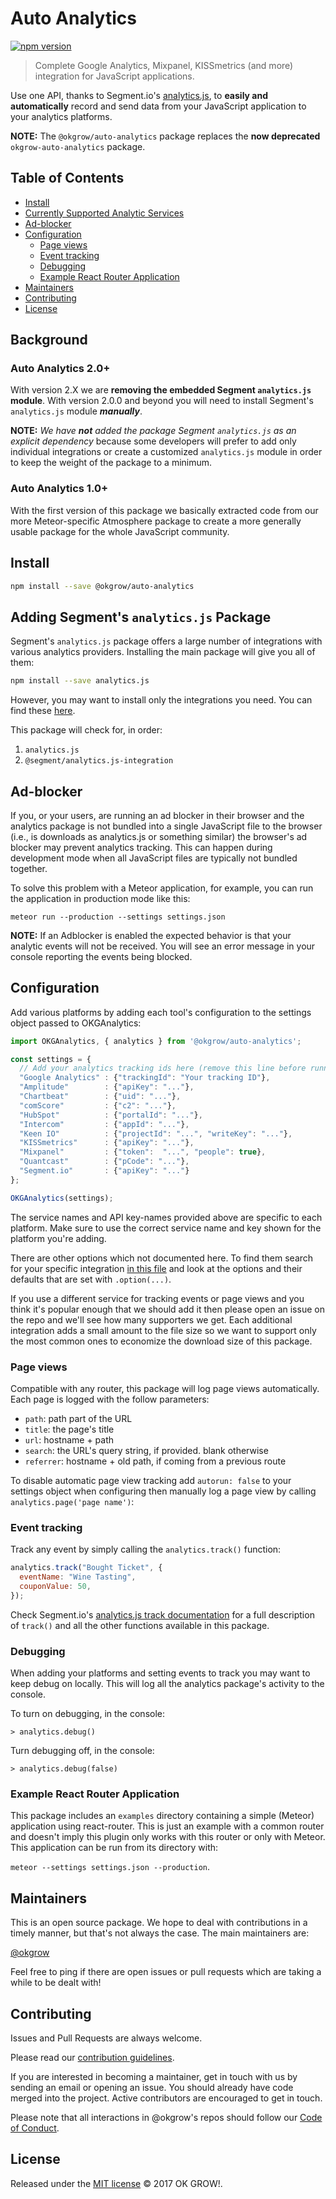 # Auto Analytics

[![npm version](https://badge.fury.io/js/%40okgrow%2Fauto-analytics.svg)](https://badge.fury.io/js/%40okgrow%2Fauto-analytics)

> Complete Google Analytics, Mixpanel, KISSmetrics (and more) integration for JavaScript applications.

Use one API, thanks to Segment.io's [analytics.js](https://segment.com/docs/libraries/analytics.js/), to **easily and automatically** record and send data from your JavaScript application to your analytics platforms.

**NOTE:** The `@okgrow/auto-analytics` package replaces the **now deprecated** `okgrow-auto-analytics` package.

## Table of Contents

- [Install](#install)
- [Currently Supported Analytic Services](#currently-supported-analytic-services)
- [Ad-blocker](#ad-blocker)
- [Configuration](#configuration)
	- [Page views](#page-views)
	- [Event tracking](#event-tracking)
  - [Debugging](#debugging)
  - [Example React Router Application](#example-react-router-application)
- [Maintainers](#maintainers)
- [Contributing](#contributing)
- [License](#license)

## Background

### Auto Analytics 2.0+
With version 2.X we are **removing the embedded Segment `analytics.js` module**. With version 2.0.0 and beyond you will need to install Segment's `analytics.js` module _**manually**_.

**NOTE:** _We have **not** added the package Segment `analytics.js` as an explicit dependency_ because some developers will prefer to add only individual integrations or create a customized `analytics.js` module in order to keep the weight of the package to a minimum.

### Auto Analytics 1.0+
With the first version of this package we basically extracted code from our more Meteor-specific Atmosphere package to create a more generally usable package for the whole JavaScript community.


## Install

```sh
npm install --save @okgrow/auto-analytics
```

## Adding Segment's `analytics.js` Package
Segment's `analytics.js` package offers a large number of integrations with various analytics providers. Installing the main package will give you all of them:

```sh
npm install --save analytics.js
```

However, you may want to install only the integrations you need. You can find these [here](https://github.com/segment-integrations).

This package will check for, in order:

1. `analytics.js`
2. `@segment/analytics.js-integration`

## Ad-blocker

If you, or your users, are running an ad blocker in their browser and the analytics package is not bundled into a single JavaScript file to the browser (i.e., is downloads as analytics.js or something similar) the browser's ad blocker may prevent analytics tracking. This can happen during development mode when all JavaScript files are typically not bundled together.

To solve this problem with a Meteor application, for example, you can run the application in production mode like this:

`meteor run --production --settings settings.json`

**NOTE:** If an Adblocker is enabled the expected behavior is that your analytic events will not be received. You will see an error message in your console reporting the events being blocked.

## Configuration

Add various platforms by adding each tool's configuration to the settings object passed to OKGAnalytics:

```js
import OKGAnalytics, { analytics } from '@okgrow/auto-analytics';

const settings = {
  // Add your analytics tracking ids here (remove this line before running)
  "Google Analytics" : {"trackingId": "Your tracking ID"},
  "Amplitude"        : {"apiKey": "..."},
  "Chartbeat"        : {"uid": "..."},
  "comScore"         : {"c2": "..."},
  "HubSpot"          : {"portalId": "..."},
  "Intercom"         : {"appId": "..."},
  "Keen IO"          : {"projectId": "...", "writeKey": "..."},
  "KISSmetrics"      : {"apiKey": "..."},
  "Mixpanel"         : {"token":  "...", "people": true},
  "Quantcast"        : {"pCode": "..."},
  "Segment.io"       : {"apiKey": "..."}
};

OKGAnalytics(settings);
```

The service names and API key-names provided above are specific to each platform. Make sure to use the correct service name and key shown for the platform you're adding.

There are other options which not documented here. To find them search for your specific integration [in this file](https://github.com/okgrow/analytics.js/blob/master/analytics.js) and look at the options and their defaults that are set with `.option(...)`.

If you use a different service for tracking events or page views and you think it's popular enough that we should add it then please open an issue on the repo and we'll see how many supporters we get. Each additional integration adds a small amount to the file size so we want to support only the most common ones to economize the download size of this package.

### Page views

Compatible with any router, this package will log page views automatically. Each page is logged with the follow parameters:

 * `path`: path part of the URL
 * `title`: the page's title
 * `url`: hostname + path
 * `search`: the URL's query string, if provided. blank otherwise
 * `referrer`: hostname + old path, if coming from a previous route

To disable automatic page view tracking add ```autorun: false``` to your settings object when configuring then manually log a page view by calling `analytics.page('page name')`:

### Event tracking

Track any event by simply calling the `analytics.track()` function:

```js
analytics.track("Bought Ticket", {
  eventName: "Wine Tasting",
  couponValue: 50,
});
```

Check Segment.io's [analytics.js track documentation](https://segment.com/docs/libraries/analytics.js/#track) for a full description of `track()` and all the other functions available in this package.

### Debugging

When adding your platforms and setting events to track you may want to keep debug on locally. This will log all the analytics package's activity to the console.

To turn on debugging, in the console:

`> analytics.debug()`

Turn debugging off, in the console:

`> analytics.debug(false)`

### Example React Router Application

This package includes an `examples` directory containing a simple (Meteor) application using react-router. This is just an example with a common router and doesn't imply this plugin only works with this router or only with Meteor. This application can be run from its directory with:

`meteor --settings settings.json --production`.

## Maintainers

This is an open source package. We hope to deal with contributions in a timely manner, but that's not always the case. The main maintainers are:

[@okgrow](https://github.com/okgrow)

Feel free to ping if there are open issues or pull requests which are taking a while to be dealt with!

## Contributing

Issues and Pull Requests are always welcome.

Please read our [contribution guidelines](https://github.com/okgrow/guides/blob/master/open-source/contributing.md).

If you are interested in becoming a maintainer, get in touch with us by sending an email or opening an issue. You should already have code merged into the project. Active contributors are encouraged to get in touch.

Please note that all interactions in @okgrow's repos should follow our [Code of Conduct](https://github.com/okgrow/guides/blob/master/open-source/CODE_OF_CONDUCT.md).

## License

Released under the [MIT license](https://github.com/okgrow/analytics/blob/master/License.md) © 2017 OK GROW!.
